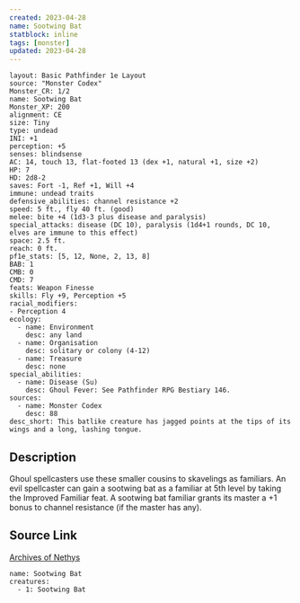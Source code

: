 ```yaml
---
created: 2023-04-28
name: Sootwing Bat
statblock: inline
tags: [monster]
updated: 2023-04-28
---
```

```statblock
layout: Basic Pathfinder 1e Layout
source: "Monster Codex"
Monster_CR: 1/2
name: Sootwing Bat
Monster_XP: 200
alignment: CE
size: Tiny
type: undead
INI: +1
perception: +5
senses: blindsense
AC: 14, touch 13, flat-footed 13 (dex +1, natural +1, size +2)
HP: 7
HD: 2d8-2
saves: Fort -1, Ref +1, Will +4
immune: undead traits
defensive_abilities: channel resistance +2
speed: 5 ft., fly 40 ft. (good)
melee: bite +4 (1d3-3 plus disease and paralysis)
special_attacks: disease (DC 10), paralysis (1d4+1 rounds, DC 10, elves are immune to this effect)
space: 2.5 ft.
reach: 0 ft.
pf1e_stats: [5, 12, None, 2, 13, 8]
BAB: 1
CMB: 0
CMD: 7
feats: Weapon Finesse
skills: Fly +9, Perception +5
racial_modifiers:
- Perception 4
ecology:
  - name: Environment
    desc: any land
  - name: Organisation
    desc: solitary or colony (4-12)
  - name: Treasure
    desc: none
special_abilities:
  - name: Disease (Su)
    desc: Ghoul Fever: See Pathfinder RPG Bestiary 146.
sources:
  - name: Monster Codex
    desc: 88
desc_short: This batlike creature has jagged points at the tips of its wings and a long, lashing tongue.
```
## Description
Ghoul spellcasters use these smaller cousins to skavelings as familiars. An evil spellcaster can gain a sootwing bat as a familiar at 5th level by taking the Improved Familiar feat. A sootwing bat familiar grants its master a +1 bonus to channel resistance (if the master has any).
## Source Link
[Archives of Nethys](https://aonprd.com/MonsterDisplay.aspx?ItemName=Sootwing%20Bat)
```encounter-table
name: Sootwing Bat
creatures:
  - 1: Sootwing Bat
```
